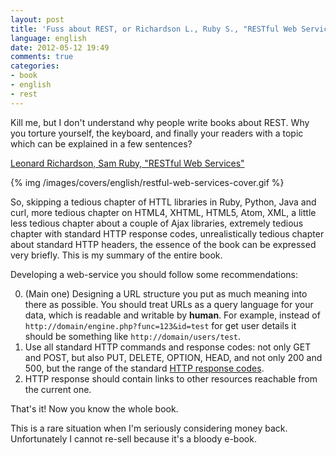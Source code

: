 ```yaml
---
layout: post
title: 'Fuss about REST, or Richardson L., Ruby S., "RESTful Web Services"'
language: english
date: 2012-05-12 19:49
comments: true
categories: 
- book
- english
- rest
---
```

Kill me, but I don't understand why people write books about REST. Why you torture yourself, the keyboard, and finally your readers with a topic which can be explained in a few sentences?

[Leonard Richardson, Sam Ruby, "RESTful Web Services"][]

[Leonard Richardson, Sam Ruby, "RESTful Web Services"]: http://shop.oreilly.com/product/9780596529260.do

{% img /images/covers/english/restful-web-services-cover.gif %}

So, skipping a tedious chapter of HTTL libraries in Ruby, Python, Java and curl, more tedious chapter on HTML4, XHTML, HTML5, Atom, XML, a little less tedious chapter about a couple of Ajax libraries, extremely tedious chapter with standard HTTP response codes, unrealistically tedious chapter about standard HTTP headers, the essence of the book can be expressed very briefly. This is my summary of the entire book.

Developing a web-service you should follow some recommendations:

0. (Main one) Designing a URL structure you put as much meaning into there as possible. You should treat URLs as a query language for your data, which is readable and writable by **human**. For example, instead of `http://domain/engine.php?func=123&id=test` for get user details it should be something like `http://domain/users/test`.
1. Use all standard HTTP commands and response codes: not only GET and POST, but also PUT, DELETE, OPTION, HEAD, and not only 200 and 500, but the range of the standard [HTTP response codes][].
2. HTTP response should contain links to other resources reachable from the current one.

[HTTP response codes]: http://en.wikipedia.org/wiki/List_of_HTTP_status_codes

That's it! Now you know the whole book.

This is a rare situation when I'm seriously considering money back. Unfortunately I cannot re-sell because it's a bloody e-book. 
